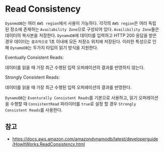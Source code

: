 # Read Consistency

`DyanmoDB`는 여러 `AWS region`에서 사용이 가능하다. 각각의 `AWS region`은 여러 독립된 장소에 존재하는 `Availability Zone`으로 구성되어 있다. `Availibility Zone`들은 데이터의 복사본을 저장한다. `DynamoDB`에 데이터를 입력하고 HTTP 200 응답을 받은 경우 데이터는 `결과적으로` 1초 이내에 모든 저장소 위치에 저장된다. 이러한 특성으로 인해 `DynamoDB`는 두가지 타입의 읽기 방식을 지원한다.

Eventually Consistent Reads:

데이터를 읽을 때 가장 최근 수행된 입력 오퍼레이션의 결과를 반영하지 않는다.

Strongly Consistent Reads:

데이터를 읽을 때 가장 최근 수행된 입력 오퍼레이션의 결과를 반영한다.

`DynamoDB`는 `Eventurally Consistent Reads`를 기본으로 사용하고, 읽기 오퍼레이션을 수행할 때 `ConsistentRead` 파라미터를 `true`로 설정 할 경우 `Strongly Consistent Reads`를 사용한다.

## 참고

- <https://docs.aws.amazon.com/amazondynamodb/latest/developerguide/HowItWorks.ReadConsistency.html>